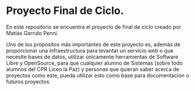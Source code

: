 # Proyecto Final de Ciclo.

En este repositorio se encuentra el proyecto de final de ciclo creado por Matías Garrido Penni.

Uno de los propósitos más importantes de este proyecto es, además de proporcionar una infraestructura para levantar un servicio web o que necesite bases de datos, utilizar únicamente herramientas de Software Libre y OpenSource, para que cualquier alumno de Sistemas (sobre todo alumnos del CPR Liceo la Paz) y personas que quieran saber acerca de proyectos como este, pueda utilizar esto como base para documentación o futuros proyectos.
